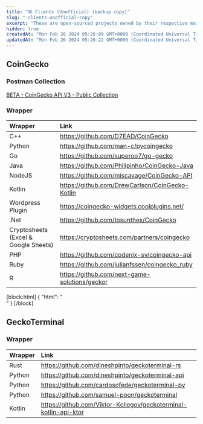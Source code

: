 ```yaml
---
title: "🕸️ Clients (Unofficial) (backup copy)"
slug: "️-clients-unofficial-copy"
excerpt: "These are open-sourced projects owned by their respective maintainers and community. CoinGecko is **not responsible** for maintaining the compatibility of these projects - please **DYOR**"
hidden: true
createdAt: "Mon Feb 26 2024 05:26:09 GMT+0000 (Coordinated Universal Time)"
updatedAt: "Mon Feb 26 2024 05:26:22 GMT+0000 (Coordinated Universal Time)"
---
```

## CoinGecko

### Postman Collection

[BETA - CoinGecko API V3 - Public Collection](https://www.postman.com/coingecko/workspace/coingecko/documentation/20937233-8ed5062b-e12d-4fef-b5e3-ade9bc9b1e5f)

### Wrapper

| Wrapper                              | Link                                              |
| :----------------------------------- | :------------------------------------------------ |
| C++                                  | <https://github.com/D7EAD/CoinGecko>              |
| Python                               | <https://github.com/man-c/pycoingecko>            |
| Go                                   | <https://github.com/superoo7/go-gecko>            |
| Java                                 | <https://github.com/Philipinho/CoinGecko-Java>    |
| NodeJS                               | <https://github.com/miscavage/CoinGecko-API>      |
| Kotlin                               | <https://github.com/DrewCarlson/CoinGecko-Kotlin> |
| Wordpress Plugin                     | <https://coingecko-widgets.coolplugins.net/>      |
| .Net                                 | <https://github.com/tosunthex/CoinGecko>          |
| Cryptosheets (Excel & Google Sheets) | <https://cryptosheets.com/partners/coingecko>     |
| PHP                                  | <https://github.com/codenix-sv/coingecko-api>     |
| Ruby                                 | <https://github.com/julianfssen/coingecko_ruby>   |
| R                                    | <https://github.com/next-game-solutions/geckor>   |

[block:html]
{
  "html": "<br>"
}
[/block]


## GeckoTerminal

### Wrapper

| Wrapper | Link                                                               |
| :------ | :----------------------------------------------------------------- |
| Rust    | <https://github.com/dineshpinto/geckoterminal-rs>                  |
| Python  | <https://github.com/dineshpinto/geckoterminal-api>                 |
| Python  | <https://github.com/cardosofede/geckoterminal-py>                  |
| Python  | <https://github.com/samuel-poon/geckoterminal>                     |
| Kotlin  | <https://github.com/Viktor-Kollegov/geckoterminal-kotlin-api-ktor> |
